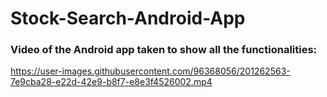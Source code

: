 # Stock-Search-Android-App


### Video of the Android app taken to show all the functionalities:

https://user-images.githubusercontent.com/96368056/201262563-7e9cba28-e22d-42e9-b8f7-e8e3f4526002.mp4

